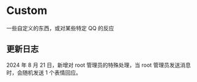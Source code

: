 # Custom

一些自定义的东西，或对某些特定 QQ 的反应

## 更新日志

2024 年 8 月 21 日，新增对 root 管理员的特殊处理，当 root 管理员发送消息时，会随机发送 1 个表情回应。
